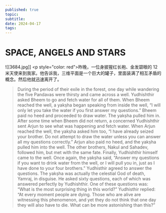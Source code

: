 ```yaml
---
published: true
topic: 
subtitle: 
date: 2024-04-17
tags: 
---
```

# SPACE, ANGELS AND STARS
![[3684.jpg]]
<p style="color: red">昨晚，一位身披猩红长袍、金发碧眼的 12 米天使来到我家。他告诉我，三维平面是一个巨大的罐子，里面装满了相互矛盾的概念。然后他就迅速离开了。</p>

>During the period of their exile in the forest, one day while wandering the five Pandavas were thirsty and came across a well. Yudhishthir asked Bheem to go and fetch water for all of them. When Bheem reached the well, a yakṣha began speaking from inside the well, “I will only let you take the water if you first answer my questions.” Bheem paid no heed and proceeded to draw water. The yakṣha pulled him in. After some time when Bheem did not return, a concerned Yudhishthir sent Arjun to see what was happening and fetch water. When Arjun reached the well, the yakṣha asked him too, “I have already seized your brother. Do not attempt to draw the water unless you can answer all my questions correctly.” Arjun also paid no heed, and the yakṣha pulled him into the well. The other brothers, Nakul and Sahadev, followed him, but met with the same fate. Finally, Yudhishthir himself came to the well. Once again, the yakṣha said, “Answer my questions if you want to drink water from the well, or I will pull you in, just as I have done to your four brothers.” Yudhisthir agreed to answer the questions. The yakṣha was actually the celestial God of death, Yamraj, in disguise. He asked sixty questions, each of which was answered perfectly by Yudhishthir. One of these questions was: “What is the most surprising thing in this world?” Yudhisthir replied: “At every moment people are dying. Those who are alive are witnessing this phenomenon, and yet they do not think that one day they will also have to die. What can be more astonishing than this?”


